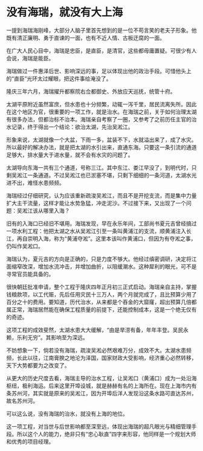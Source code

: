 # 没有海瑞，就没有大上海

一提到海瑞海刚峰，大部分人脑子里首先想到的是一位不苟言笑的老夫子形象。他既有清正廉明、勇于直谏的一面，也有不近人情、古板迂腐的一面。 

在广大人民心目中，海瑞是忠臣，是直臣，是清官，这些都毋庸置疑。可很少有人会说，海瑞是能臣。 

海瑞做过一件惠泽后世、影响深远的事，足以体现出他的政治手段。可惜他头上的“直臣”光环太过耀眼，把这件事给淹没了。 

隆庆三年六月，海瑞擢升都察院右佥都御史、外放应天巡抚，统管十府。 

太湖平原附近虽然富庶，但水患也十分频繁，动辄一泻千里，居民流离失所。因此在这个地区为官，很重要的一项工作，就是治水。在海瑞之前，关于如何治理太湖有很多办法，但都治标不治本。海瑞亲自考察了一圈，又参考了之前历任主官的治水记录，终于得出一个结论：欲治太湖，先治吴淞江。 

形象来说，太湖就像一个大盆，下雨一多，盆装不下，水就溢出来了，成了水灾。所以最好的解决办法，就是把太湖的水引出来，直通东海。只要这一条引流的通道足够大，排水量大于进水量，就不会有水灾的问题了。 

太湖导向东海一共有三个通道，号称三江。其中东江、娄江早没了，到明代时，只剩吴淞江一条通道。不过吴淞江也已淤塞不堪，只剩下细细的一条河道，太湖水光进不出，难怪水患频频。 

海瑞经过仔细研究，认为应该重新疏浚吴淞江，而且不是开挖支流，而是集中力量扩大主干流量，这样才能让水势急猛，冲走泥沙。不过接下来，又出现了一个问题：吴淞江该从哪里入海？ 

旧有的入海口已经旧不堪用。海瑞发现，早在永乐年间，工部尚书夏元吉曾经搞过一项水利工程：他把太湖之水从吴淞江引至一条叫黄浦江的支流，顺黄浦注入长江，再自崇明入海，称为“黄浦夺淞”。这里本该叫作黄浦口，但因为有夺淞之事，仍叫作吴淞口。 

海瑞认为，夏元吉的方向是正确的，只是力度不够大。他经过缜密调研，决定将江面缩窄改深，增加水流冲击，并增加曲折，以阻缓潮水。这种犀利的眼光，可不是寻常官员能具备的。 

很快朝廷批准申请，整个工程于隆庆四年正月初三正式启动。海瑞亲自主持，掌握钱粮款项，以工代赈，先后任用灾民十三万人，两个月就完成了，且比预算少用了百分之十的费用。要知道，历代治水，从来都是个吞金的大窟窿，超出预算几倍都属正常，海瑞居然能在确保工程质量的前提下，还能控制成本，这是一个绝无仅有的奇迹。 

这项工程的成效斐然，太湖水患大大缓解，“由是旱涝有备，年年丰登。吴民永赖，乐利无穷”。其影响至为深远。 

不妨想象一下，倘若没有海瑞，疏浚吴淞必然艰难万分，成效不大。太湖水患频频，长此以往，江南膏腴之地沦为泽国，国家财政大受影响，经济重心必然转移，天下大势都要为之改变了。 

从更大的历史尺度去看，海瑞主导的治水工程，让吴淞口（黄浦口）成为一处沿海枢纽，极利海运。后来这里开埠设城，就是赫赫有名的上海所在。现在上海市内有条苏州河，其实就是原来的吴淞江，因为开埠后洋人发现沿这条水路可直达苏州，故名苏州河。 

可以这么说，没有海瑞的治水，就没有上海的地位。 

这一项工程，对当世与后世影响都至深至远，体现出海瑞的超凡眼光与精细管理手段。所以这个人的能力，绝非只有“忠心耿直”四字来形容，他同样是一个规划大师和优秀的项目经理。